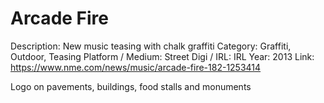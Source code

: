 # Arcade Fire

Description: New music teasing with chalk graffiti
Category: Graffiti, Outdoor, Teasing
Platform / Medium: Street
Digi / IRL: IRL
Year: 2013
Link: https://www.nme.com/news/music/arcade-fire-182-1253414

Logo on pavements, buildings, food stalls and monuments